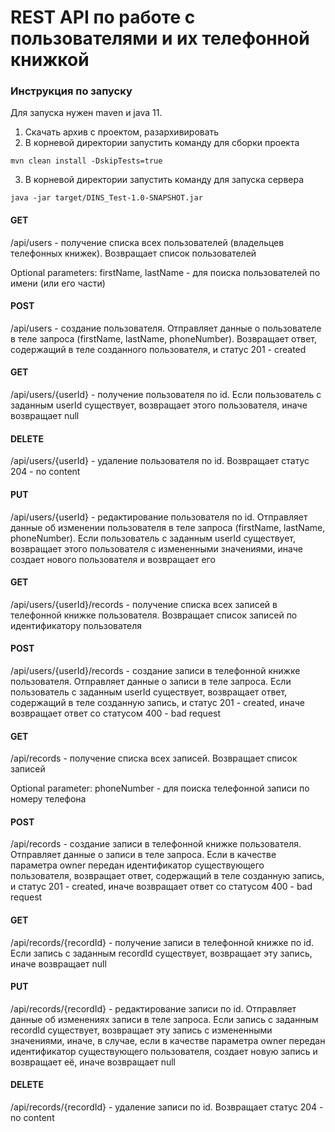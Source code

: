 # REST API по работе с пользователями и их телефонной книжкой

### Инструкция по запуску

Для запуска нужен maven и java 11.
1. Скачать архив с проектом, разархивировать
2. В корневой директории запустить команду для сборки проекта 
```
mvn clean install -DskipTests=true
```
3. В корневой директории запустить команду для запуска сервера 
```
java -jar target/DINS_Test-1.0-SNAPSHOT.jar
```

#### GET
/api/users - получение списка всех пользователей (владельцев телефонных книжек). Возвращает список пользователей

Optional parameters: firstName, lastName - для поиска пользователей по имени (или его части)

#### POST
/api/users - создание пользователя. Отправляет данные о пользователе в теле запроса (firstName, lastName, phoneNumber). Возвращает ответ, содержащий в теле созданного пользователя, и статус 201 - created  

#### GET
/api/users/{userId} - получение пользователя по id. Если пользователь с заданным userId существует, возвращает этого пользователя, иначе возвращает null

#### DELETE
/api/users/{userId} - удаление пользователя по id. Возвращает статус 204 - no content

#### PUT
/api/users/{userId} - редактирование пользователя по id. Отправляет данные об изменении пользователя в теле запроса (firstName, lastName, phoneNumber). Если пользователь с заданным userId существует, возвращает этого пользователя с измененными значениями, иначе создает нового пользователя и возвращает его 

#### GET
/api/users/{userId}/records - получение списка всех записей в телефонной книжке пользователя. Возвращает список записей по идентификатору пользователя

#### POST
/api/users/{userId}/records - создание записи в телефонной книжке пользователя. Отправляет данные о записи в теле запроса. Если пользователь с заданным userId существует, возвращает ответ, содержащий в теле созданную запись, и статус 201 - created, иначе возвращает ответ со статусом 400 - bad request

#### GET
/api/records - получение списка всех записей. Возвращает список записей

Optional parameter: phoneNumber - для поиска телефонной записи по номеру телефона

#### POST
/api/records - создание записи в телефонной книжке пользователя. Отправляет данные о записи в теле запроса. Если в качестве параметра owner передан идентификатор существующего пользователя, возвращает ответ, содержащий в теле созданную запись, и статус 201 - created, иначе возвращает ответ со статусом 400 - bad request

#### GET
/api/records/{recordId} - получение записи в телефонной книжке по id. Если запись с заданным recordId существует, возвращает эту запись, иначе возвращает null

#### PUT
/api/records/{recordId} - редактирование записи по id. Отправляет данные об изменениях записи в теле запроса. Если запись с заданным recordId существует, возвращает эту запись с измененными значениями, иначе, в случае, если в качестве параметра owner передан идентификатор существующего пользователя, создает новую запись и возвращает её, иначе возвращает null


#### DELETE
/api/records/{recordId} - удаление записи по id. Возвращает статус 204 - no content
